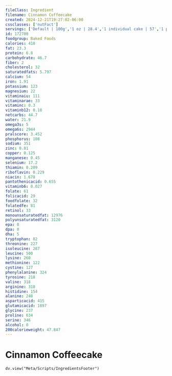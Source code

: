 ```yaml
---
fileClass: Ingredient
filename: Cinnamon Coffeecake
created: 2024-12-21T19:27:02-06:00
cssclasses: ['nutFact']
servings: ['Default | 100g','1 oz | 28.4','1 individual cake | 57','1 piece (1/9 of 20 oz cake) | 63']
id: 172700
foodgroup: Baked Foods
calories: 418
fat: 23.3
protein: 6.8
carbohydrate: 46.7
fiber: 2
cholesterol: 32
saturatedfats: 5.797
calcium: 54
iron: 1.91
potassium: 123
magnesium: 22
vitaminaiu: 111
vitaminarae: 33
vitaminc: 0.3
vitaminb12: 0.18
netcarbs: 44.7
water: 21.9
omega3s: 5
omega6s: 2944
pralscore: 3.452
phosphorus: 108
sodium: 351
zinc: 0.81
copper: 0.125
manganese: 0.45
selenium: 17.2
thiamin: 0.209
riboflavin: 0.229
niacin: 1.678
pantothenicacid: 0.655
vitaminb6: 0.027
folate: 61
folicacid: 29
foodfolate: 32
folatedfe: 81
retinol: 33
monounsaturatedfat: 12976
polyunsaturatedfat: 3120
epa: 0
dpa: 0
dha: 5
tryptophan: 82
threonine: 227
isoleucine: 287
leucine: 500
lysine: 260
methionine: 122
cystine: 127
phenylalanine: 324
tyrosine: 218
valine: 318
arginine: 310
histidine: 154
alanine: 248
asparticacid: 415
glutamicacid: 1897
glycine: 237
proline: 634
serine: 346
alcohol: 0
200calorieweight: 47.847
---
```


# Cinnamon Coffeecake

```dataviewjs
dv.view("Meta/Scripts/IngredientsFooter")
```